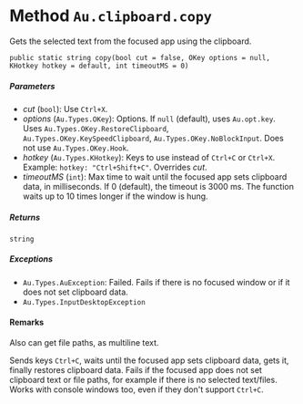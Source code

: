 # Method `Au.clipboard.copy`

Gets the selected text from the focused app using the clipboard.

```
public static string copy(bool cut = false, OKey options = null, KHotkey hotkey = default, int timeoutMS = 0)
```

##### Parameters

- *cut*  (`bool`):
    Use `Ctrl+X`.
- *options*  (`Au.Types.OKey`):
    Options. If `null` (default), uses `Au.opt.key`. Uses `Au.Types.OKey.RestoreClipboard`, `Au.Types.OKey.KeySpeedClipboard`, `Au.Types.OKey.NoBlockInput`. Does not use `Au.Types.OKey.Hook`.
- *hotkey*  (`Au.Types.KHotkey`):
    Keys to use instead of `Ctrl+C` or `Ctrl+X`. Example: `hotkey: "Ctrl+Shift+C"`. Overrides *cut*.
- *timeoutMS*  (`int`):
    Max time to wait until the focused app sets clipboard data, in milliseconds. If 0 (default), the timeout is 3000 ms. The function waits up to 10 times longer if the window is hung.

##### Returns

`string`

##### Exceptions

- `Au.Types.AuException`:
    Failed. Fails if there is no focused window or if it does not set clipboard data.
- `Au.Types.InputDesktopException`

#### Remarks

Also can get file paths, as multiline text.

Sends keys `Ctrl+C`, waits until the focused app sets clipboard data, gets it, finally restores clipboard data. Fails if the focused app does not set clipboard text or file paths, for example if there is no selected text/files. Works with console windows too, even if they don't support `Ctrl+C`.